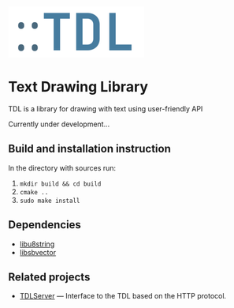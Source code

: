![](https://raw.githubusercontent.com/celtrecium/tdl/master/tdllogo.png)
# Text Drawing Library
TDL is a library for drawing with text using user-friendly API

Currently under development...

## Build and installation instruction

In the directory with sources run:
1. `mkdir build && cd build`
2. `cmake ..`
3. `sudo make install`


## Dependencies
* [libu8string](https://github.com/celtrecium/libu8string)
* [libsbvector](https://github.com/celtrecium/libsbvector)

## Related projects
* [TDLServer](https://gitlab.com/sprytik/tdlserver) — 
  Interface to the TDL based on the HTTP protocol.
